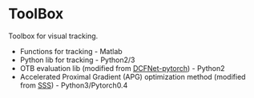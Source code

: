 # ToolBox
Toolbox for visual tracking.

- Functions for tracking - Matlab
- Python lib for tracking - Python2/3
- OTB evaluation lib (modified from [DCFNet-pytorch](https://github.com/foolwood/DCFNet_pytorch)) - Python2
- Accelerated Proximal Gradient (APG) optimization method (modified from [SSS](https://github.com/TuSimple/sparse-structure-selection)) - Python3/Pytorch0.4
